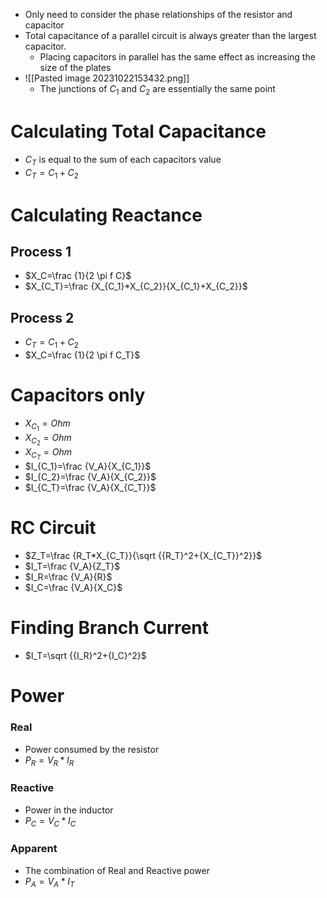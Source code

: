- Only need to consider the phase relationships of the resistor and capacitor
- Total capacitance of a parallel circuit is always greater than the largest capacitor.
	- Placing capacitors in parallel has the same effect as increasing the size of the plates
- ![[Pasted image 20231022153432.png]] 
	- The junctions of $C_1$ and $C_2$ are essentially the same point

# Calculating Total Capacitance

- $C_T$ is equal to the sum of each capacitors value
- $C_T=C_1+C_2$

# Calculating Reactance

## Process 1
- $X_C=\frac {1}{2 \pi f C}$
- $X_{C_T}=\frac {X_{C_1}*X_{C_2}}{X_{C_1}+X_{C_2}}$

## Process 2

- $C_T=C_1+C_2$
- $X_C=\frac {1}{2 \pi f C_T}$

# Capacitors only

- $X_{C_1}= Ohm$ 
- $X_{C_2}= Ohm$
- $X_{C_T}= Ohm$
- $I_{C_1}=\frac {V_A}{X_{C_1}}$
- $I_{C_2}=\frac {V_A}{X_{C_2}}$
- $I_{C_T}=\frac {V_A}{X_{C_T}}$

# RC Circuit

- $Z_T=\frac {R_T*X_{C_T}}{\sqrt {{R_T}^2+{X_{C_T}}^2}}$
- $I_T=\frac {V_A}{Z_T}$
- $I_R=\frac {V_A}{R}$
- $I_C=\frac {V_A}{X_C}$
# Finding Branch Current
- $I_T=\sqrt {{I_R}^2+{I_C}^2}$

# Power

### Real

- Power consumed by the resistor
- $P_R=V_R*I_R$

### Reactive

- Power in the inductor
- $P_C=V_C*I_C$

### Apparent

- The combination of Real and Reactive power
- $P_A=V_A*I_T$

